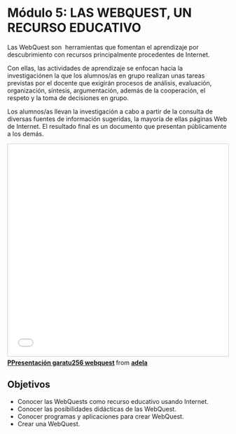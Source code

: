 # Módulo 5: LAS WEBQUEST, UN RECURSO EDUCATIVO

Las WebQuest son  herramientas que fomentan el aprendizaje por descubrimiento con recursos principalmente procedentes de Internet.

Con ellas, las actividades de aprendizaje se enfocan hacia la investigaciónen la que los alumnos/as en grupo realizan unas tareas previstas por el docente que exigirán procesos de análisis, evaluación, organización, síntesis, argumentación, además de la cooperación, el respeto y la toma de decisiones en grupo. 

Los alumnos/as llevan la investigación a cabo a partir de la consulta de diversas fuentes de información sugeridas, la mayoría de ellas páginas Web de Internet. El resultado final es un documento que presentan públicamente a los demás. 

<iframe src="//www.slideshare.net/slideshow/embed_code/key/y3FO3OHYw0P62M" width="595" height="485" frameborder="0" marginwidth="0" marginheight="0" scrolling="no" style="border:1px solid #CCC; border-width:1px; margin-bottom:5px; max-width: 100%;" allowfullscreen> </iframe> <div style="margin-bottom:5px"> <strong> <a href="//www.slideshare.net/adela/ppresentacin-garatu256-webquest" title="PPresentación garatu256 webquest" target="_blank">PPresentación garatu256 webquest</a> </strong> from <strong><a href="https://www.slideshare.net/adela" target="_blank">adela</a></strong> </div>

## Objetivos

*   Conocer las WebQuests como recurso educativo usando Internet.
*   Conocer las posibilidades didácticas de las WebQuest.
*   Conocer programas y aplicaciones para crear WebQuest.
*   Crear una WebQuest.

